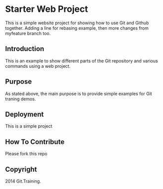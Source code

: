 # Starter Web Project

This is a simple website project for showing how to use Git and Github together. Adding a line for rebasing example, then more changes from myfeature branch too.

## Introduction

This is an example to show different parts of the Git repository and various commands using a web project.

## Purpose

As stated above, the main purpose is to provide simple examples for Git traning demos.

## Deployment

This is a simple project

## How To Contribute

Please fork this repo

## Copyright

2014 Git.Training.